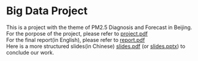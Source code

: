 # Big Data Project

This is a project with the theme of PM2.5 Diagnosis and Forecast in Beijing.  
For the porpose of the project, please refer to [project.pdf](./project.pdf)  
For the final report(in English), please refer to [report.pdf](./Report.pdf)  
Here is a more structured slides(in Chinese) [slides.pdf](./presentation.pdf) (or [slides.pptx](./presentation.pptx)) to conclude our work.

